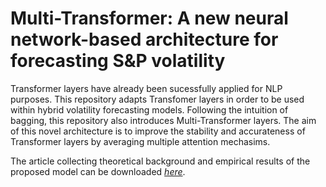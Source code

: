 # Multi-Transformer: A new neural network-based architecture for forecasting S&P volatility
Transformer layers have already been sucessfully applied for NLP purposes. This repository adapts Transfomer layers in order to be used within hybrid volatility forecasting models. Following the intuition of bagging, this repository also introduces Multi-Transformer layers. The aim of this novel architecture is to improve the stability and accurateness of Transformer layers by averaging multiple attention mechasims.

The article collecting theoretical background and empirical results of the proposed model can be downloaded [*here*](https://doi.org/10.3390/math9151794).
